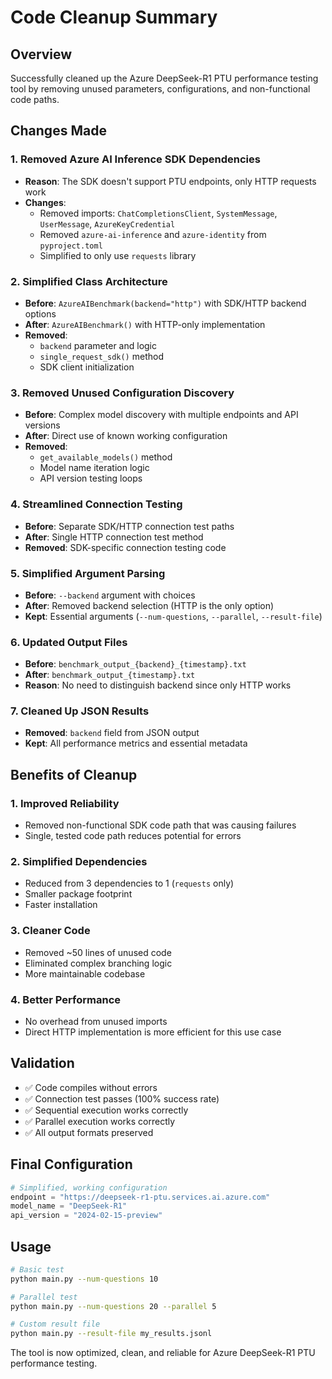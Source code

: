 # Code Cleanup Summary

## Overview
Successfully cleaned up the Azure DeepSeek-R1 PTU performance testing tool by removing unused parameters, configurations, and non-functional code paths.

## Changes Made

### 1. Removed Azure AI Inference SDK Dependencies
- **Reason**: The SDK doesn't support PTU endpoints, only HTTP requests work
- **Changes**:
  - Removed imports: `ChatCompletionsClient`, `SystemMessage`, `UserMessage`, `AzureKeyCredential`
  - Removed `azure-ai-inference` and `azure-identity` from `pyproject.toml`
  - Simplified to only use `requests` library

### 2. Simplified Class Architecture
- **Before**: `AzureAIBenchmark(backend="http")` with SDK/HTTP backend options
- **After**: `AzureAIBenchmark()` with HTTP-only implementation
- **Removed**:
  - `backend` parameter and logic
  - `single_request_sdk()` method
  - SDK client initialization

### 3. Removed Unused Configuration Discovery
- **Before**: Complex model discovery with multiple endpoints and API versions
- **After**: Direct use of known working configuration
- **Removed**:
  - `get_available_models()` method
  - Model name iteration logic
  - API version testing loops

### 4. Streamlined Connection Testing
- **Before**: Separate SDK/HTTP connection test paths
- **After**: Single HTTP connection test method
- **Removed**: SDK-specific connection testing code

### 5. Simplified Argument Parsing
- **Before**: `--backend` argument with choices
- **After**: Removed backend selection (HTTP is the only option)
- **Kept**: Essential arguments (`--num-questions`, `--parallel`, `--result-file`)

### 6. Updated Output Files
- **Before**: `benchmark_output_{backend}_{timestamp}.txt`
- **After**: `benchmark_output_{timestamp}.txt`
- **Reason**: No need to distinguish backend since only HTTP works

### 7. Cleaned Up JSON Results
- **Removed**: `backend` field from JSON output
- **Kept**: All performance metrics and essential metadata

## Benefits of Cleanup

### 1. **Improved Reliability**
- Removed non-functional SDK code path that was causing failures
- Single, tested code path reduces potential for errors

### 2. **Simplified Dependencies**
- Reduced from 3 dependencies to 1 (`requests` only)
- Smaller package footprint
- Faster installation

### 3. **Cleaner Code**
- Removed ~50 lines of unused code
- Eliminated complex branching logic
- More maintainable codebase

### 4. **Better Performance**
- No overhead from unused imports
- Direct HTTP implementation is more efficient for this use case

## Validation
- ✅ Code compiles without errors
- ✅ Connection test passes (100% success rate)
- ✅ Sequential execution works correctly
- ✅ Parallel execution works correctly
- ✅ All output formats preserved

## Final Configuration
```python
# Simplified, working configuration
endpoint = "https://deepseek-r1-ptu.services.ai.azure.com"
model_name = "DeepSeek-R1"
api_version = "2024-02-15-preview"
```

## Usage
```bash
# Basic test
python main.py --num-questions 10

# Parallel test
python main.py --num-questions 20 --parallel 5

# Custom result file
python main.py --result-file my_results.jsonl
```

The tool is now optimized, clean, and reliable for Azure DeepSeek-R1 PTU performance testing.
